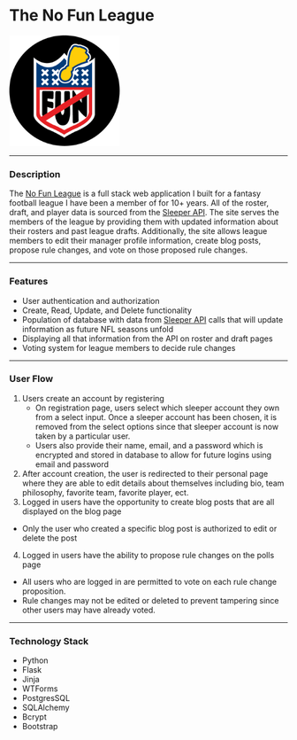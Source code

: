 # **The No Fun League**


<img src="/static/no_fun_league.png" width="200" height="200"/>

---
### **Description**
The [No Fun League](https://no-fun-league.herokuapp.com/) is a full stack web application I built for a fantasy football league I have been a member of for 10+ years. All of the roster, draft, and player data is sourced from the [Sleeper API](https://docs.sleeper.app/). The site serves the members of the league by providing them with updated information about their rosters and past league drafts. Additionally, the site allows league members to edit their manager profile information, create blog posts, propose rule changes, and vote on those proposed rule changes.


---
### **Features**
* User authentication and authorization
* Create, Read, Update, and Delete functionality
* Population of database with data from [Sleeper API](https://docs.sleeper.app/) calls that will update information as future NFL seasons unfold
* Displaying all that information from the API on roster and draft pages
* Voting system for league members to decide rule changes


---
### **User Flow**
1. Users create an account by registering
   * On registration page, users select which sleeper account they own from a select input. Once a sleeper account has been chosen, it is removed from the select options since that sleeper account is now taken by a particular user.
   * Users also provide their name, email, and a password which is encrypted and stored in database to allow for future logins using email and password
2. After account creation, the user is redirected to their personal page where they are able to edit details about themselves including bio, team philosophy, favorite team, favorite player, ect.
3. Logged in users have the opportunity to create blog posts that are all displayed on the blog page
  * Only the user who created a specific blog post is authorized to edit or delete the post
4. Logged in users have the ability to propose rule changes on the polls page
  * All users who are logged in are permitted to vote on each rule change proposition.
  * Rule changes may not be edited or deleted to prevent tampering since other users may have already voted.


---
### **Technology Stack**
- Python
- Flask
- Jinja
- WTForms
- PostgresSQL
- SQLAlchemy
- Bcrypt
- Bootstrap
